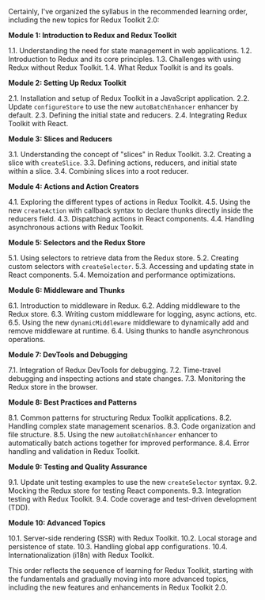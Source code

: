 Certainly, I've organized the syllabus in the recommended learning order, including the new topics for Redux Toolkit 2.0:

**Module 1: Introduction to Redux and Redux Toolkit**

1.1. Understanding the need for state management in web applications.
1.2. Introduction to Redux and its core principles.
1.3. Challenges with using Redux without Redux Toolkit.
1.4. What Redux Toolkit is and its goals.

**Module 2: Setting Up Redux Toolkit**

2.1. Installation and setup of Redux Toolkit in a JavaScript application.
2.2. Update `configureStore` to use the new `autoBatchEnhancer` enhancer by default.
2.3. Defining the initial state and reducers.
2.4. Integrating Redux Toolkit with React.

**Module 3: Slices and Reducers**

3.1. Understanding the concept of "slices" in Redux Toolkit.
3.2. Creating a slice with `createSlice`.
3.3. Defining actions, reducers, and initial state within a slice.
3.4. Combining slices into a root reducer.

**Module 4: Actions and Action Creators**

4.1. Exploring the different types of actions in Redux Toolkit.
4.5. Using the new `createAction` with callback syntax to declare thunks directly inside the reducers field.
4.3. Dispatching actions in React components.
4.4. Handling asynchronous actions with Redux Toolkit.

**Module 5: Selectors and the Redux Store**

5.1. Using selectors to retrieve data from the Redux store.
5.2. Creating custom selectors with `createSelector`.
5.3. Accessing and updating state in React components.
5.4. Memoization and performance optimizations.

**Module 6: Middleware and Thunks**

6.1. Introduction to middleware in Redux.
6.2. Adding middleware to the Redux store.
6.3. Writing custom middleware for logging, async actions, etc.
6.5. Using the new `dynamicMiddleware` middleware to dynamically add and remove middleware at runtime.
6.4. Using thunks to handle asynchronous operations.

**Module 7: DevTools and Debugging**

7.1. Integration of Redux DevTools for debugging.
7.2. Time-travel debugging and inspecting actions and state changes.
7.3. Monitoring the Redux store in the browser.

**Module 8: Best Practices and Patterns**

8.1. Common patterns for structuring Redux Toolkit applications.
8.2. Handling complex state management scenarios.
8.3. Code organization and file structure.
8.5. Using the new `autoBatchEnhancer` enhancer to automatically batch actions together for improved performance.
8.4. Error handling and validation in Redux Toolkit.

**Module 9: Testing and Quality Assurance**

9.1. Update unit testing examples to use the new `createSelector` syntax.
9.2. Mocking the Redux store for testing React components.
9.3. Integration testing with Redux Toolkit.
9.4. Code coverage and test-driven development (TDD).

**Module 10: Advanced Topics**

10.1. Server-side rendering (SSR) with Redux Toolkit.
10.2. Local storage and persistence of state.
10.3. Handling global app configurations.
10.4. Internationalization (i18n) with Redux Toolkit.

This order reflects the sequence of learning for Redux Toolkit, starting with the fundamentals and gradually moving into more advanced topics, including the new features and enhancements in Redux Toolkit 2.0.